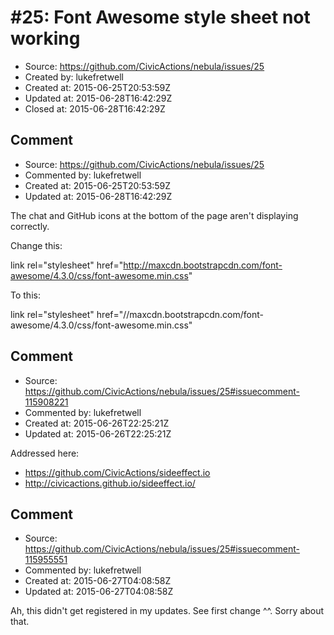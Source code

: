 # #25: Font Awesome style sheet not working

* Source: https://github.com/CivicActions/nebula/issues/25
* Created by: lukefretwell
* Created at: 2015-06-25T20:53:59Z
* Updated at: 2015-06-28T16:42:29Z
* Closed at: 2015-06-28T16:42:29Z


## Comment

* Source: https://github.com/CivicActions/nebula/issues/25
* Commented by: lukefretwell
* Created at: 2015-06-25T20:53:59Z
* Updated at: 2015-06-28T16:42:29Z

The chat and GitHub icons at the bottom of the page aren&apos;t displaying correctly. 

Change this:

link rel=&quot;stylesheet&quot; href=&quot;http://maxcdn.bootstrapcdn.com/font-awesome/4.3.0/css/font-awesome.min.css&quot;

To this:

link rel=&quot;stylesheet&quot; href=&quot;//maxcdn.bootstrapcdn.com/font-awesome/4.3.0/css/font-awesome.min.css&quot;


## Comment

* Source: https://github.com/CivicActions/nebula/issues/25#issuecomment-115908221
* Commented by: lukefretwell
* Created at: 2015-06-26T22:25:21Z
* Updated at: 2015-06-26T22:25:21Z

Addressed here: 

* https://github.com/CivicActions/sideeffect.io
* http://civicactions.github.io/sideeffect.io/


## Comment

* Source: https://github.com/CivicActions/nebula/issues/25#issuecomment-115955551
* Commented by: lukefretwell
* Created at: 2015-06-27T04:08:58Z
* Updated at: 2015-06-27T04:08:58Z

Ah, this didn&apos;t get registered in my updates. See first change ^^. Sorry about that.


